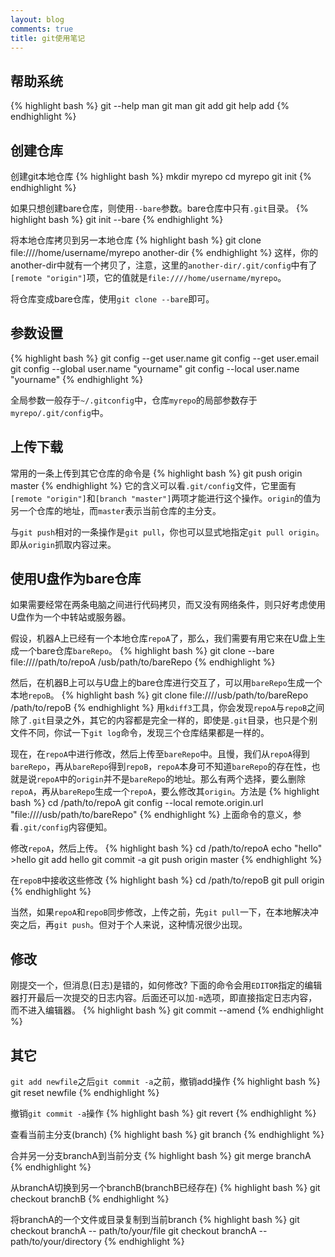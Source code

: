 ```yaml
---
layout: blog
comments: true
title: git使用笔记
---
```


## 帮助系统
{% highlight bash %}
git --help
man git
man git add
git help add
{% endhighlight %}

## 创建仓库
创建git本地仓库
{% highlight bash %}
mkdir myrepo
cd myrepo
git init
{% endhighlight %}

如果只想创建bare仓库，则使用`--bare`参数。bare仓库中只有`.git`目录。
{% highlight bash %}
git init --bare
{% endhighlight %}

将本地仓库拷贝到另一本地仓库
{% highlight bash %}
git clone file:////home/username/myrepo another-dir
{% endhighlight %}
这样，你的another-dir中就有一个拷贝了，注意，这里的`another-dir/.git/config`中有了`[remote "origin"]`项，它的值就是`file:////home/username/myrepo`。

将仓库变成bare仓库，使用`git clone --bare`即可。


## 参数设置
{% highlight bash %}
git config --get user.name
git config --get user.email
git config --global user.name "yourname"
git config --local user.name "yourname"
{% endhighlight %}

全局参数一般存于`~/.gitconfig`中，仓库`myrepo`的局部参数存于`myrepo/.git/config`中。


## 上传下载

常用的一条上传到其它仓库的命令是
{% highlight bash %}
git push origin master
{% endhighlight %}
它的含义可以看`.git/config`文件，它里面有`[remote "origin"]`和`[branch "master"]`两项才能进行这个操作。`origin`的值为另一个仓库的地址，而`master`表示当前仓库的主分支。

与`git push`相对的一条操作是`git pull`，你也可以显式地指定`git pull origin`。即从`origin`抓取内容过来。


## 使用U盘作为bare仓库
如果需要经常在两条电脑之间进行代码拷贝，而又没有网络条件，则只好考虑使用U盘作为一个中转站或服务器。

假设，机器A上已经有一个本地仓库`repoA`了，那么，我们需要有用它来在U盘上生成一个bare仓库`bareRepo`。
{% highlight bash %}
git clone --bare file:////path/to/repoA /usb/path/to/bareRepo
{% endhighlight %}

然后，在机器B上可以与U盘上的bare仓库进行交互了，可以用`bareRepo`生成一个本地`repoB`。
{% highlight bash %}
git clone file:////usb/path/to/bareRepo /path/to/repoB
{% endhighlight %}
用`kdiff3`工具，你会发现`repoA`与`repoB`之间除了`.git`目录之外，其它的内容都是完全一样的，即使是`.git`目录，也只是个别文件不同，你试一下`git log`命令，发现三个仓库结果都是一样的。

现在，在`repoA`中进行修改，然后上传至`bareRepo`中。且慢，我们从`repoA`得到`bareRepo`，再从`bareRepo`得到`repoB`，`repoA`本身可不知道`bareRepo`的存在性，也就是说`repoA`中的`origin`并不是`bareRepo`的地址。那么有两个选择，要么删除`repoA`，再从`bareRepo`生成一个`repoA`，要么修改其`origin`。方法是
{% highlight bash %}
cd /path/to/repoA
git config --local remote.origin.url "file:////usb/path/to/bareRepo"
{% endhighlight %}
上面命令的意义，参看`.git/config`内容便知。

修改`repoA`，然后上传。
{% highlight bash %}
cd /path/to/repoA
echo "hello" >hello
git add hello
git commit -a
git push origin master
{% endhighlight %}

在`repoB`中接收这些修改
{% highlight bash %}
cd /path/to/repoB
git pull origin
{% endhighlight %}

当然，如果`repoA`和`repoB`同步修改，上传之前，先`git pull`一下，在本地解决冲突之后，再`git push`。但对于个人来说，这种情况很少出现。


## 修改
刚提交一个，但消息(日志)是错的，如何修改? 下面的命令会用`EDITOR`指定的编辑器打开最后一次提交的日志内容。后面还可以加`-m`选项，即直接指定日志内容，而不进入编辑器。
{% highlight bash %}
git commit --amend
{% endhighlight %}


## 其它
`git add newfile`之后`git commit -a`之前，撤销add操作
{% highlight bash %}
git reset newfile 
{% endhighlight %}

撤销`git commit -a`操作
{% highlight bash %}
git revert
{% endhighlight %}

查看当前主分支(branch)
{% highlight bash %}
git branch
{% endhighlight %}

合并另一分支branchA到当前分支
{% highlight bash %}
git merge branchA
{% endhighlight %}

从branchA切换到另一个branchB(branchB已经存在)
{% highlight bash %}
git checkout branchB
{% endhighlight %}

将branchA的一个文件或目录复制到当前branch
{% highlight bash %}
git checkout branchA -- path/to/your/file
git checkout branchA -- path/to/your/directory
{% endhighlight %}


